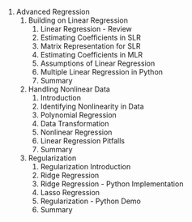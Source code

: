 1. Advanced Regression
    1. Building on Linear Regression
        1. Linear Regression - Review
        2. Estimating Coefficients in SLR
        3. Matrix Representation for SLR
        4. Estimating Coefficients in MLR
        5. Assumptions of Linear Regression
        6. Multiple Linear Regression in Python
        7. Summary
    2. Handling Nonlinear Data
        1. Introduction
        2. Identifying Nonlinearity in Data
        3. Polynomial Regression
        4. Data Transformation
        5. Nonlinear Regression
        6. Linear Regression Pitfalls
        7. Summary
    3. Regularization
        1. Regularization Introduction
        2. Ridge Regression
        3. Ridge Regression - Python Implementation
        4. Lasso Regression
        5. Regularization - Python Demo
        6. Summary
